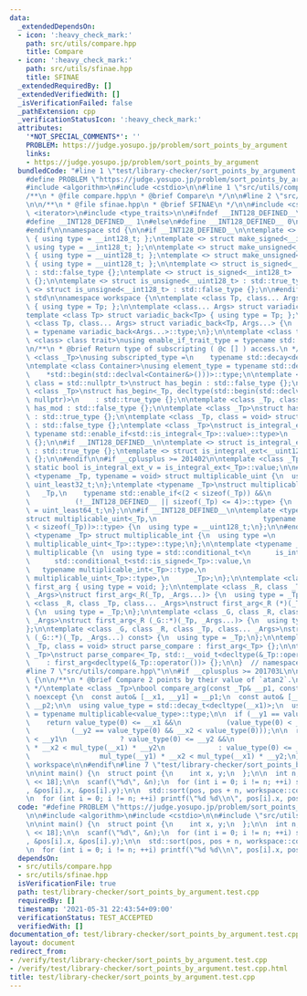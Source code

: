 ```yaml
---
data:
  _extendedDependsOn:
  - icon: ':heavy_check_mark:'
    path: src/utils/compare.hpp
    title: Compare
  - icon: ':heavy_check_mark:'
    path: src/utils/sfinae.hpp
    title: SFINAE
  _extendedRequiredBy: []
  _extendedVerifiedWith: []
  _isVerificationFailed: false
  _pathExtension: cpp
  _verificationStatusIcon: ':heavy_check_mark:'
  attributes:
    '*NOT_SPECIAL_COMMENTS*': ''
    PROBLEM: https://judge.yosupo.jp/problem/sort_points_by_argument
    links:
    - https://judge.yosupo.jp/problem/sort_points_by_argument
  bundledCode: "#line 1 \"test/library-checker/sort_points_by_argument.test.cpp\"\n\
    #define PROBLEM \"https://judge.yosupo.jp/problem/sort_points_by_argument\"\n\n\
    #include <algorithm>\n#include <cstdio>\n\n#line 1 \"src/utils/compare.hpp\"\n\
    /**\n * @file compare.hpp\n * @brief Compare\n */\n\n#line 2 \"src/utils/sfinae.hpp\"\
    \n\n/**\n * @file sfinae.hpp\n * @brief SFINAE\n */\n\n#include <cstdint>\n#include\
    \ <iterator>\n#include <type_traits>\n\n#ifndef __INT128_DEFINED__\n\n#ifdef __SIZEOF_INT128__\n\
    #define __INT128_DEFINED__ 1\n#else\n#define __INT128_DEFINED__ 0\n#endif\n\n\
    #endif\n\nnamespace std {\n\n#if __INT128_DEFINED__\n\ntemplate <> struct make_signed<__uint128_t>\
    \ { using type = __int128_t; };\ntemplate <> struct make_signed<__int128_t> {\
    \ using type = __int128_t; };\n\ntemplate <> struct make_unsigned<__uint128_t>\
    \ { using type = __uint128_t; };\ntemplate <> struct make_unsigned<__int128_t>\
    \ { using type = __uint128_t; };\n\ntemplate <> struct is_signed<__uint128_t>\
    \ : std::false_type {};\ntemplate <> struct is_signed<__int128_t> : std::true_type\
    \ {};\n\ntemplate <> struct is_unsigned<__uint128_t> : std::true_type {};\ntemplate\
    \ <> struct is_unsigned<__int128_t> : std::false_type {};\n\n#endif\n\n}  // namespace\
    \ std\n\nnamespace workspace {\n\ntemplate <class Tp, class... Args> struct variadic_front\
    \ { using type = Tp; };\n\ntemplate <class... Args> struct variadic_back;\n\n\
    template <class Tp> struct variadic_back<Tp> { using type = Tp; };\n\ntemplate\
    \ <class Tp, class... Args> struct variadic_back<Tp, Args...> {\n  using type\
    \ = typename variadic_back<Args...>::type;\n};\n\ntemplate <class type, template\
    \ <class> class trait>\nusing enable_if_trait_type = typename std::enable_if<trait<type>::value>::type;\n\
    \n/**\n * @brief Return type of subscripting ( @c [] ) access.\n */\ntemplate\
    \ <class _Tp>\nusing subscripted_type =\n    typename std::decay<decltype(std::declval<_Tp&>()[0])>::type;\n\
    \ntemplate <class Container>\nusing element_type = typename std::decay<decltype(\n\
    \    *std::begin(std::declval<Container&>()))>::type;\n\ntemplate <class _Tp,\
    \ class = std::nullptr_t>\nstruct has_begin : std::false_type {};\n\ntemplate\
    \ <class _Tp>\nstruct has_begin<_Tp, decltype(std::begin(std::declval<_Tp>()),\
    \ nullptr)>\n    : std::true_type {};\n\ntemplate <class _Tp, class = void> struct\
    \ has_mod : std::false_type {};\n\ntemplate <class _Tp>\nstruct has_mod<_Tp, std::__void_t<decltype(_Tp::mod)>>\
    \ : std::true_type {};\n\ntemplate <class _Tp, class = void> struct is_integral_ext\
    \ : std::false_type {};\ntemplate <class _Tp>\nstruct is_integral_ext<\n    _Tp,\
    \ typename std::enable_if<std::is_integral<_Tp>::value>::type>\n    : std::true_type\
    \ {};\n\n#if __INT128_DEFINED__\n\ntemplate <> struct is_integral_ext<__int128_t>\
    \ : std::true_type {};\ntemplate <> struct is_integral_ext<__uint128_t> : std::true_type\
    \ {};\n\n#endif\n\n#if __cplusplus >= 201402\n\ntemplate <class _Tp>\nconstexpr\
    \ static bool is_integral_ext_v = is_integral_ext<_Tp>::value;\n\n#endif\n\ntemplate\
    \ <typename _Tp, typename = void> struct multiplicable_uint {\n  using type =\
    \ uint_least32_t;\n};\ntemplate <typename _Tp>\nstruct multiplicable_uint<\n \
    \   _Tp,\n    typename std::enable_if<(2 < sizeof(_Tp)) &&\n                 \
    \           (!__INT128_DEFINED__ || sizeof(_Tp) <= 4)>::type> {\n  using type\
    \ = uint_least64_t;\n};\n\n#if __INT128_DEFINED__\n\ntemplate <typename _Tp>\n\
    struct multiplicable_uint<_Tp,\n                          typename std::enable_if<(4\
    \ < sizeof(_Tp))>::type> {\n  using type = __uint128_t;\n};\n\n#endif\n\ntemplate\
    \ <typename _Tp> struct multiplicable_int {\n  using type =\n      typename std::make_signed<typename\
    \ multiplicable_uint<_Tp>::type>::type;\n};\n\ntemplate <typename _Tp> struct\
    \ multiplicable {\n  using type = std::conditional_t<\n      is_integral_ext<_Tp>::value,\n\
    \      std::conditional_t<std::is_signed<_Tp>::value,\n                      \
    \   typename multiplicable_int<_Tp>::type,\n                         typename\
    \ multiplicable_uint<_Tp>::type>,\n      _Tp>;\n};\n\ntemplate <class> struct\
    \ first_arg { using type = void; };\n\ntemplate <class _R, class _Tp, class...\
    \ _Args>\nstruct first_arg<_R(_Tp, _Args...)> {\n  using type = _Tp;\n};\n\ntemplate\
    \ <class _R, class _Tp, class... _Args>\nstruct first_arg<_R (*)(_Tp, _Args...)>\
    \ {\n  using type = _Tp;\n};\n\ntemplate <class _G, class _R, class _Tp, class...\
    \ _Args>\nstruct first_arg<_R (_G::*)(_Tp, _Args...)> {\n  using type = _Tp;\n\
    };\n\ntemplate <class _G, class _R, class _Tp, class... _Args>\nstruct first_arg<_R\
    \ (_G::*)(_Tp, _Args...) const> {\n  using type = _Tp;\n};\n\ntemplate <class\
    \ _Tp, class = void> struct parse_compare : first_arg<_Tp> {};\n\ntemplate <class\
    \ _Tp>\nstruct parse_compare<_Tp, std::__void_t<decltype(&_Tp::operator())>>\n\
    \    : first_arg<decltype(&_Tp::operator())> {};\n\n}  // namespace workspace\n\
    #line 7 \"src/utils/compare.hpp\"\n\n#if __cplusplus >= 201703L\n\nnamespace workspace\
    \ {\n\n/**\n * @brief Compare 2 points by their value of `atan2`.\n *\n * @return\n\
    \ */\ntemplate <class _Tp>\nbool compare_arg(const _Tp& __p1, const _Tp& __p2)\
    \ noexcept {\n  const auto& [__x1, __y1] = __p1;\n  const auto& [__x2, __y2] =\
    \ __p2;\n\n  using value_type = std::decay_t<decltype(__x1)>;\n  using mul_type\
    \ = typename multiplicable<value_type>::type;\n\n  if (__y1 == value_type(0))\n\
    \    return value_type(0) <= __x1 &&\n           (value_type(0) < __y2 ||\n  \
    \          (__y2 == value_type(0) && __x2 < value_type(0)));\n\n  return value_type(0)\
    \ < __y1\n             ? value_type(0) <= __y2 &&\n                   mul_type(__y1)\
    \ * __x2 < mul_type(__x1) * __y2\n             : value_type(0) <= __y2 ||\n  \
    \                 mul_type(__y1) * __x2 < mul_type(__x1) * __y2;\n}\n\n}  // namespace\
    \ workspace\n\n#endif\n#line 7 \"test/library-checker/sort_points_by_argument.test.cpp\"\
    \n\nint main() {\n  struct point {\n    int x, y;\n  };\n\n  int n;\n  point pos[1\
    \ << 18];\n\n  scanf(\"%d\", &n);\n  for (int i = 0; i != n; ++i) scanf(\"%d%d\"\
    , &pos[i].x, &pos[i].y);\n\n  std::sort(pos, pos + n, workspace::compare_arg<point>);\n\
    \n  for (int i = 0; i != n; ++i) printf(\"%d %d\\n\", pos[i].x, pos[i].y);\n}\n"
  code: "#define PROBLEM \"https://judge.yosupo.jp/problem/sort_points_by_argument\"\
    \n\n#include <algorithm>\n#include <cstdio>\n\n#include \"src/utils/compare.hpp\"\
    \n\nint main() {\n  struct point {\n    int x, y;\n  };\n\n  int n;\n  point pos[1\
    \ << 18];\n\n  scanf(\"%d\", &n);\n  for (int i = 0; i != n; ++i) scanf(\"%d%d\"\
    , &pos[i].x, &pos[i].y);\n\n  std::sort(pos, pos + n, workspace::compare_arg<point>);\n\
    \n  for (int i = 0; i != n; ++i) printf(\"%d %d\\n\", pos[i].x, pos[i].y);\n}\n"
  dependsOn:
  - src/utils/compare.hpp
  - src/utils/sfinae.hpp
  isVerificationFile: true
  path: test/library-checker/sort_points_by_argument.test.cpp
  requiredBy: []
  timestamp: '2021-05-31 22:43:54+09:00'
  verificationStatus: TEST_ACCEPTED
  verifiedWith: []
documentation_of: test/library-checker/sort_points_by_argument.test.cpp
layout: document
redirect_from:
- /verify/test/library-checker/sort_points_by_argument.test.cpp
- /verify/test/library-checker/sort_points_by_argument.test.cpp.html
title: test/library-checker/sort_points_by_argument.test.cpp
---
```

